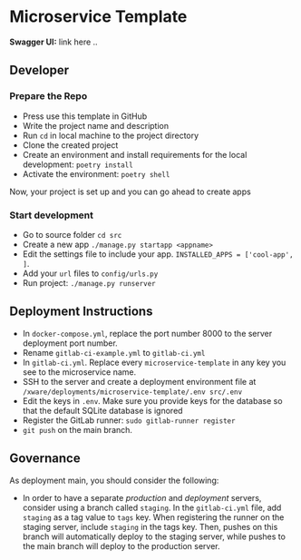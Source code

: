 # Microservice Template

**Swagger UI:** link here ..

## Developer

### Prepare the Repo
- Press use this template in GitHub
- Write the project name and description
- Run `cd` in local machine to the project directory
- Clone the created project
- Create an environment and install requirements for the local development: `poetry install`
- Activate the environment: `poetry shell`

Now, your project is set up and you can go ahead to create apps

### Start development
- Go to source folder `cd src`
- Create a new app `./manage.py startapp <appname>`
- Edit the settings file to include your app. `INSTALLED_APPS = ['cool-app', ]`.
- Add your `url` files to `config/urls.py`
- Run project: `./manage.py runserver`

## Deployment Instructions

- In `docker-compose.yml`, replace the port number 8000 to the server deployment port number.
- Rename `gitlab-ci-example.yml` to `gitlab-ci.yml`
- In `gitlab-ci.yml`. Replace every `microservice-template` in any key you see to the microservice name.
- SSH to the server and create a deployment environment file at `/xware/deployments/microservice-template/.env src/.env`
- Edit the keys in `.env`. Make sure you provide keys for the database so that the default SQLite database is ignored
- Register the GitLab runner: `sudo gitlab-runner register`
- `git push` on the main branch.

## Governance
As deployment main, you should consider the following:
- In order to have a separate *production* and *deployment* servers, consider using a branch called `staging`. In the `gitlab-ci.yml` file, add `staging` as a tag value to `tags` key. When registering the runner on the staging server, include `staging` in the tags key. Then, pushes on this branch will automatically deploy to the staging server, while pushes to the main branch will deploy to the production server.
